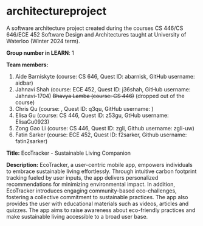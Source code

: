 # architectureproject
A software architecture project created during the courses CS 446/CS 646/ECE 452 	Software Design and Architectures taught at University of Waterloo (Winter 2024 term).

**Group number in LEARN**: 1

**Team members:** 
1. Aide Barniskyte (course: CS 646, Quest ID: abarnisk, GitHub username: aidbar)
2. Jahnavi Shah (course: ECE 452, Quest ID: j36shah, GitHub username: Jahnavi-1704)
   ~~Bhavya Lamba (course: CS 446)~~ (dropped out of the course)
3. Chris Qu (course: , Quest ID: q3qu, GitHub username: )
4. Elisa Gu (course: CS 446, Quest ID: z53gu, GtHub username: ElisaGu0923)
5. Zong Gao Li (course: CS 446, Quest ID: zgli, Github username: zgli-uw)
6. Fatin Sarker (course: ECE 452, Quest ID: f2sarker, Github username: fatin2sarker)

**Title:** EcoTracker - Sustainable Living Companion

**Description:**
EcoTracker, a user-centric mobile app, empowers individuals to embrace sustainable living effortlessly. Through intuitive carbon footprint tracking fueled by user inputs, the app delivers personalized recommendations for minimizing environmental impact. In addition, EcoTracker introduces engaging community-based eco-challenges, fostering a collective commitment to sustainable practices. The app also provides the user with educational materials such as videos, articles and quizzes. The app aims to raise awareness about eco-friendly practices and make sustainable living accessible to a broad user base. 
